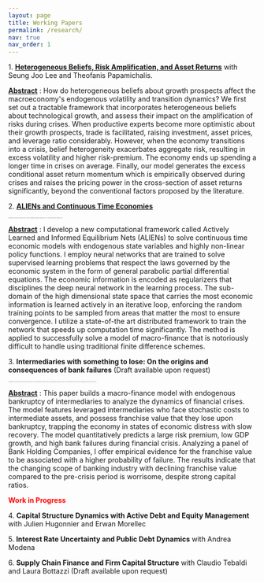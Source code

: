 ```yaml
---
layout: page
title: Working Papers
permalink: /research/
nav: true
nav_order: 1
---
```


1\. [**Heterogeneous Beliefs, Risk Amplification, and Asset Returns**](https://goutham-atwork.github.io/files/paper4.pdf) with Seung Joo Lee and Theofanis Papamichalis.

<ins>__Abstract__</ins> : How do heterogeneous beliefs about growth prospects affect the macroeconomy's endogenous volatility and transition dynamics? We first set out a tractable framework that incorporates heterogeneous beliefs about technological growth, and assess their impact on the amplification of risks during crises. When productive experts become more optimistic about their growth prospects, trade is facilitated, raising investment, asset prices, and leverage ratio considerably. However, when the economy transitions into a crisis, belief heterogeneity exacerbates aggregate risk, resulting in excess volatility and higher risk-premium. The economy ends up spending a longer time in crises on average. Finally, our model generates the excess conditional asset return momentum which is empirically observed during crises and raises the pricing power in the cross-section of asset returns significantly, beyond the conventional factors proposed by the literature.



2\. [**ALIENs and Continuous Time Economies**](https://goutham-atwork.github.io/files/paper2.pdf)

_<font size=2> <span style="font-family:cardinals; font-size:2;"> Presentations: Princeton University (2022), SFI-UZH Computational Finance seminar (2021), EUI Artificial Intelligence seminar (2021). </span> </font>_

<ins>__Abstract__</ins> : I develop a new computational framework called Actively Learned and Informed Equilibrium Nets (ALIENs) to solve continuous time economic models with endogenous state variables and highly non-linear policy functions. I employ neural networks that are trained to solve supervised learning problems that respect the laws governed by the economic system in the form of general parabolic partial differential equations. The economic information is encoded as regularizers that disciplines the deep neural network in the learning process. The sub-domain of the high dimensional state space that carries the most economic information is learned actively in an iterative loop, enforcing the random training points to be sampled from areas that matter the most to ensure convergence. I utilize a state-of-the art distributed framework to train the network that speeds up computation time significantly. The method is applied to successfully solve a model of macro-finance that is notoriously difficult to handle using traditional finite difference schemes.

3\. **Intermediaries with something to lose: On the origins and consequences of bank failures** (Draft available upon request)

_<font size=2> <span style="font-family:cardinals; font-size:2;"> Presentations: 20th Macro Finance Society PhD session (2022), CESifo Conference on Macro, Money, and International Finance (2022), EPFL-UNIL PhD seminar (2022), SFI-UZH Computational Finance seminar (2022). </span> </font>_


<ins>__Abstract__</ins> : This paper builds a macro-finance model with endogenous bankruptcy of intermediaries to analyze the dynamics of financial crises. The model features leveraged intermediaries who face stochastic costs to intermediate assets, and possess franchise value
that they lose upon bankruptcy, trapping the economy in states of economic distress with slow recovery. The model quantitatively predicts a large risk premium, low GDP growth, and high bank failures during financial crisis. Analyzing a panel of Bank Holding Companies, I offer empirical evidence for the franchise value to be associated with a higher probability of failure. The results indicate that the changing scope of banking industry with declining franchise value compared to the pre-crisis period is worrisome, despite strong capital ratios.

<span style="color:red"> **Work in Progress** </span>

4\. **Capital Structure Dynamics with Active Debt and Equity Management** with Julien Hugonnier and Erwan Morellec

5\. **Interest Rate Uncertainty and Public Debt Dynamics** with Andrea Modena

6\. **Supply Chain Finance and Firm Capital Structure** with Claudio Tebaldi and Laura Bottazzi (Draft available upon request)
